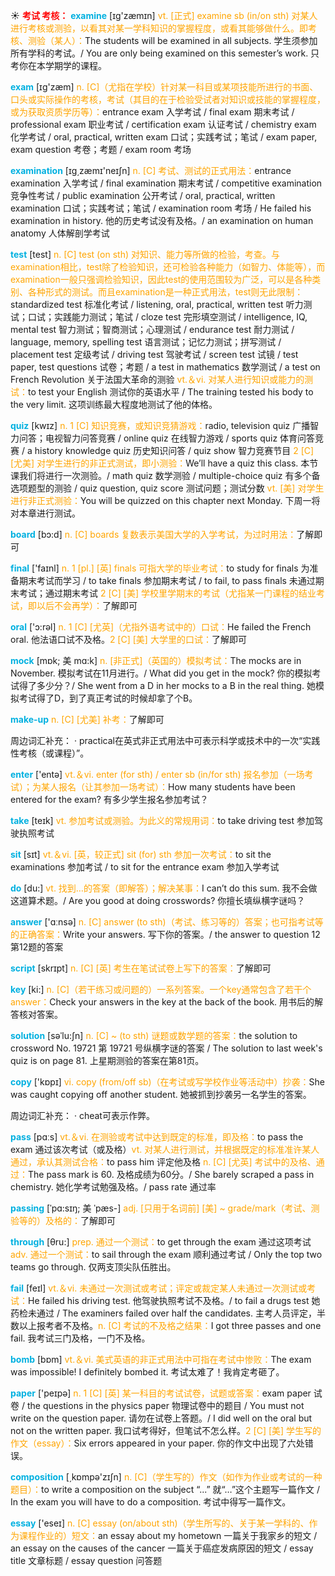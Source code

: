 ☀ <font color="red">**考试 考核：**</font>
<font color="sky blue">**examine**</font> [ɪɡ'zæmɪn] 
<font color="orange">vt. [正式] examine sb (in/on sth) 对某人进行考核或测验，以看其对某一学科知识的掌握程度，或看其能够做什么。即考核、测验（某人）：</font>The students will be examined in all subjects. 学生须参加所有学科的考试。/ You are only being examined on this semester’s work. 只考你在本学期学的课程。

<font color="sky blue">**exam**</font> [ɪɡ'zæm] 
<font color="orange">n. [C]（尤指在学校）针对某一科目或某项技能所进行的书面、口头或实际操作的考核，考试（其目的在于检验受试者对知识或技能的掌握程度，或为获取资质学历等）：</font>entrance exam 入学考试 / final exam 期末考试 / professional exam 职业考试 / certification exam 认证考试 / chemistry exam 化学考试 / oral, practical, written exam 口试；实践考试；笔试 / exam paper, exam question 考卷；考题 / exam room 考场

<font color="sky blue">**examination**</font> [ɪɡ͵zæmɪ'neɪʃn] 
<font color="orange">n. [C] 考试、测试的正式用法：</font>entrance examination 入学考试 / final examination 期末考试 / competitive examination 竞争性考试 / public examination 公开考试 / oral, practical, written examination 口试；实践考试；笔试 / examination room 考场 / He failed his examination in history. 他的历史考试没有及格。/ an examination on human anatomy 人体解剖学考试

<font color="sky blue">**test**</font> [test] 
<font color="orange">n. [C] test (on sth) 对知识、能力等所做的检验，考查。与examination相比，test除了检验知识，还可检验各种能力（如智力、体能等），而examination一般只强调检验知识，因此test的使用范围较为广泛，可以是各种类别、各种形式的测试。而且examination是一种正式用法，test则无此限制：</font>standardized test 标准化考试 / listening, oral, practical, written test 听力测试；口试；实践能力测试；笔试 / cloze test 完形填空测试 / intelligence, IQ, mental test 智力测试；智商测试；心理测试 / endurance test 耐力测试 / language, memory, spelling test 语言测试；记忆力测试；拼写测试 / placement test 定级考试 / driving test 驾驶考试 / screen test 试镜 / test paper, test questions 试卷；考题 / a test in mathematics 数学测试 / a test on French Revolution 关于法国大革命的测验 <font color="orange">vt.＆vi. 对某人进行知识或能力的测试：</font>to test your English 测试你的英语水平 / The training tested his body to the very limit. 这项训练最大程度地测试了他的体格。

<font color="sky blue">**quiz**</font> [kwɪz] 
<font color="orange">n. 1 [C] 知识竞赛，或知识竞猜游戏：</font>radio, television quiz 广播智力问答；电视智力问答竞赛 / online quiz 在线智力游戏 / sports quiz 体育问答竞赛 / a history knowledge quiz 历史知识问答 / quiz show 智力竞赛节目 <font color="orange">2 [C] [尤美] 对学生进行的非正式测试，即小测验：</font>We’ll have a quiz this class. 本节课我们将进行一次测验。/ math quiz 数学测验 / multiple-choice quiz 有多个备选项题型的测验 / quiz question, quiz score 测试问题；测试分数 <font color="orange">vt. [美] 对学生进行非正式测验：</font>You will be quizzed on this chapter next Monday. 下周一将对本章进行测试。

<font color="sky blue">**board**</font> [bɔ:d] 
<font color="orange">n. [C] boards 复数表示美国大学的入学考试，为过时用法：</font>了解即可

<font color="sky blue">**final**</font> ['faɪnl] 
<font color="orange">n. 1 [pl.] [英] finals 可指大学的毕业考试：</font>to study for finals 为准备期末考试而学习 / to take finals 参加期末考试 / to fail, to pass finals 未通过期末考试；通过期末考试 <font color="orange">2 [C] [美] 学校里学期末的考试（尤指某一门课程的结业考试，即以后不会再学）：</font>了解即可

<font color="sky blue">**oral**</font> ['ɔ:rəl] 
<font color="orange">n. 1 [C] [尤英]（尤指外语考试中的）口试：</font>He failed the French oral. 他法语口试不及格。<font color="orange">2 [C] [美] 大学里的口试：</font>了解即可
           
<font color="sky blue">**mock**</font> [mɒk; 美 mɑ:k]
<font color="orange">n. [非正式]（英国的）模拟考试：</font>The mocks are in November. 模拟考试在11月进行。/ What did you get in the mock? 你的模拟考试得了多少分？/ She went from a D in her mocks to a B in the real thing. 她模拟考试得了D，到了真正考试的时候却拿了个B。
           
<font color="sky blue">**make-up**</font>
<font color="orange">n. [C] [尤美] 补考：</font>了解即可

周边词汇补充：
· practical在英式非正式用法中可表示科学或技术中的一次“实践性考核（或课程）”。

<font color="sky blue">**enter**</font> ['entə] 
<font color="orange">vt.＆vi. enter (for sth) / enter sb (in/for sth) 报名参加（一场考试）；为某人报名（让其参加一场考试）：</font>How many students have been entered for the exam? 有多少学生报名参加考试？

<font color="sky blue">**take**</font> [teɪk] 
<font color="orange">vt. 参加考试或测验。为此义的常规用词：</font>to take driving test 参加驾驶执照考试

<font color="sky blue">**sit**</font> [sɪt] 
<font color="orange">vt.＆vi. [英，较正式] sit (for) sth 参加一次考试：</font>to sit the examinations 参加考试 / to sit for the entrance exam 参加入学考试

<font color="sky blue">**do**</font> [du:] 
<font color="orange">vt. 找到…的答案（即解答）；解决某事：</font>I can’t do this sum. 我不会做这道算术题。/ Are you good at doing crosswords? 你擅长填纵横字谜吗？

<font color="sky blue">**answer**</font> ['ɑːnsə] 
<font color="orange">n. [C] answer (to sth)（考试、练习等的）答案；也可指考试等的正确答案：</font>Write your answers. 写下你的答案。/ the answer to question 12 第12题的答案
           
<font color="sky blue">**script**</font> [skrɪpt]
<font color="orange">n. [C] [英] 考生在笔试试卷上写下的答案：</font>了解即可

<font color="sky blue">**key**</font> [ki:] 
<font color="orange">n. [C]（若干练习或问题的）一系列答案。一个key通常包含了若干个answer：</font>Check your answers in the key at the back of the book. 用书后的解答核对答案。
           
<font color="sky blue">**solution**</font> [səˈlu:ʃn]
<font color="orange">n. [C] ~ (to sth) 谜题或数学题的答案：</font>the solution to crossword No. 19721 第 19721 号纵横字谜的答案 / The solution to last week's quiz is on page 81. 上星期测验的答案在第81页。

<font color="sky blue">**copy**</font> ['kɒpɪ] 
<font color="orange">vi. copy (from/off sb)（在考试或写学校作业等活动中）抄袭：</font>She was caught copying off another student. 她被抓到抄袭另一名学生的答案。

周边词汇补充：
· cheat可表示作弊。

<font color="sky blue">**pass**</font> [pɑːs] 
<font color="orange">vt.＆vi. 在测验或考试中达到既定的标准，即及格：</font>to pass the exam 通过该次考试（或及格）<font color="orange">vt. 对某人进行测试，并根据既定的标准准许某人通过，承认其测试合格：</font>to pass him 评定他及格 <font color="orange">n. [C] [尤英] 考试中的及格、通过：</font>The pass mark is 60. 及格成绩为60分。/ She barely scraped a pass in chemistry. 她化学考试勉强及格。/ pass rate 通过率
           
<font color="sky blue">**passing**</font> [ˈpɑ:sɪŋ; 美 ˈpæs-]
<font color="orange">adj. [只用于名词前] [美] ~ grade/mark（考试、测验等的）及格的：</font>了解即可

<font color="sky blue">**through**</font> [θru:] 
<font color="orange">prep. 通过一个测试：</font>to get through the exam 通过这项考试 <font color="orange">adv. 通过一个测试：</font>to sail through the exam 顺利通过考试 / Only the top two teams go through. 仅两支顶尖队伍胜出。

<font color="sky blue">**fail**</font> [feɪl] 
<font color="orange">vt.＆vi. 未通过一次测试或考试；评定或裁定某人未通过一次测试或考试：</font>He failed his driving test. 他驾驶执照考试不及格。/ to fail a drugs test 她药检未通过 / The examiners failed over half the candidates. 主考人员评定，半数以上报考者不及格。<font color="orange">n. [C] 考试的不及格之结果：</font>I got three passes and one fail. 我考试三门及格，一门不及格。

<font color="sky blue">**bomb**</font> [bɒm] 
<font color="orange">vt.＆vi. 美式英语的非正式用法中可指在考试中惨败：</font>The exam was impossible! I definitely bombed it. 考试太难了！我肯定考砸了。

<font color="sky blue">**paper**</font> ['peɪpə] 
<font color="orange">n. 1 [C] [英] 某一科目的考试试卷，试题或答案：</font>exam paper 试卷 / the questions in the physics paper 物理试卷中的题目 / You must not write on the question paper. 请勿在试卷上答题。/ I did well on the oral but not on the written paper. 我口试考得好，但笔试不怎么样。<font color="orange">2 [C] [美] 学生写的作文（essay）：</font>Six errors appeared in your paper. 你的作文中出现了六处错误。

<font color="sky blue">**composition**</font> [͵kɒmpə'zɪʃn] 
<font color="orange">n. [C]（学生写的）作文（如作为作业或考试的一种题目）：</font>to write a composition on the subject “...” 就“…”这个主题写一篇作文 / In the exam you will have to do a composition. 考试中得写一篇作文。

<font color="sky blue">**essay**</font> ['eseɪ] 
<font color="orange">n. [C] essay (on/about sth)（学生所写的、关于某一学科的、作为课程作业的）短文：</font>an essay about my hometown 一篇关于我家乡的短文 / an essay on the causes of the cancer 一篇关于癌症发病原因的短文 / essay title 文章标题 / essay question 问答题
